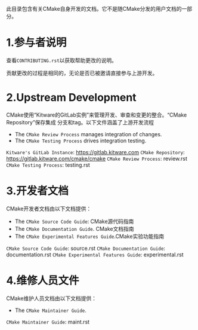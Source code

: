 此目录包含有关CMake自身开发的文档。它不是随CMake分发的用户文档的一部分。

# 1.参与者说明

查看`CONTRIBUTING.rst`以获取帮助更改的说明。

贡献更改的过程是相同的，无论是否已被邀请直接参与上游开发。

# 2.Upstream Development

CMake使用“Kitware的GitLab实例”来管理开发、审查和变更的整合。“CMake Repository”保存集成
分支和tag。以下文件涵盖了上游开发流程

* The `CMake Review Process` manages integration of changes.
* The `CMake Testing Process` drives integration testing.

`Kitware's GitLab Instance`: https://gitlab.kitware.com
`CMake Repository`: https://gitlab.kitware.com/cmake/cmake
`CMake Review Process`: review.rst
`CMake Testing Process`: testing.rst

# 3.开发者文档

CMake开发者文档由以下文档提供：

* The `CMake Source Code Guide`:  CMake源代码指南
* The `CMake Documentation Guide`. CMake文档指南
* The `CMake Experimental Features Guide`.CMake实验功能指南

`CMake Source Code Guide`: source.rst
`CMake Documentation Guide`: documentation.rst
`CMake Experimental Features Guide`: experimental.rst

# 4.维修人员文件

CMake维护人员文档由以下文档提供：

* The `CMake Maintainer Guide`.

`CMake Maintainer Guide`: maint.rst